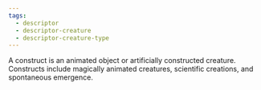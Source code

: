 ```yaml
---
tags:
  - descriptor
  - descriptor-creature
  - descriptor-creature-type
---
```

A construct is an animated object or artificially constructed creature.
Constructs include magically animated creatures, scientific creations, and spontaneous emergence.